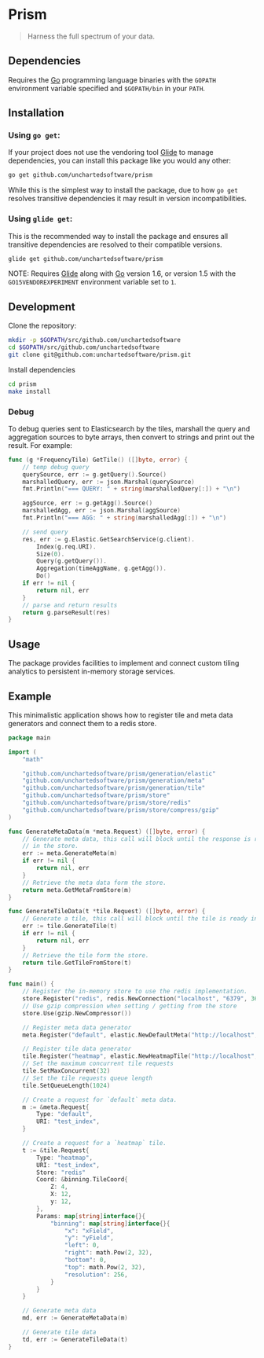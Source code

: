 # Prism

>Harness the full spectrum of your data.

## Dependencies

Requires the [Go](https://golang.org/) programming language binaries with the `GOPATH` environment variable specified and `$GOPATH/bin` in your `PATH`.

## Installation

### Using `go get`:

If your project does not use the vendoring tool [Glide](https://glide.sh) to manage dependencies, you can install this package like you would any other:

```bash
go get github.com/unchartedsoftware/prism
```

While this is the simplest way to install the package, due to how `go get` resolves transitive dependencies it may result in version incompatibilities.

### Using `glide get`:

This is the recommended way to install the package and ensures all transitive dependencies are resolved to their compatible versions.

```bash
glide get github.com/unchartedsoftware/prism
```

NOTE: Requires [Glide](https://glide.sh) along with [Go](https://golang.org/) version 1.6, or version 1.5 with the `GO15VENDOREXPERIMENT` environment variable set to `1`.

## Development

Clone the repository:

```bash
mkdir -p $GOPATH/src/github.com/unchartedsoftware
cd $GOPATH/src/github.com/unchartedsoftware
git clone git@github.com:unchartedsoftware/prism.git
```

Install dependencies

```bash
cd prism
make install
```

### Debug

To debug queries sent to Elasticsearch by the tiles, marshall the query and aggregation sources to byte arrays, then convert to strings and print out the result. For example:

```go
func (g *FrequencyTile) GetTile() ([]byte, error) {
	// temp debug query
	querySource, err := g.getQuery().Source()
	marshalledQuery, err := json.Marshal(querySource)
	fmt.Println("=== QUERY: " + string(marshalledQuery[:]) + "\n")

	aggSource, err := g.getAgg().Source()
	marshalledAgg, err := json.Marshal(aggSource)
	fmt.Println("=== AGG: " + string(marshalledAgg[:]) + "\n")

	// send query
	res, err := g.Elastic.GetSearchService(g.client).
		Index(g.req.URI).
		Size(0).
		Query(g.getQuery()).
		Aggregation(timeAggName, g.getAgg()).
		Do()
	if err != nil {
		return nil, err
	}
	// parse and return results
	return g.parseResult(res)
}
```

## Usage

The package provides facilities to implement and connect custom tiling analytics to persistent in-memory storage services.

## Example

This minimalistic application shows how to register tile and meta data generators and connect them to a redis store.

```go
package main

import (
    "math"

    "github.com/unchartedsoftware/prism/generation/elastic"
    "github.com/unchartedsoftware/prism/generation/meta"
    "github.com/unchartedsoftware/prism/generation/tile"
    "github.com/unchartedsoftware/prism/store"
    "github.com/unchartedsoftware/prism/store/redis"
	"github.com/unchartedsoftware/prism/store/compress/gzip"
)

func GenerateMetaData(m *meta.Request) ([]byte, error) {
    // Generate meta data, this call will block until the response is ready
    // in the store.
    err := meta.GenerateMeta(m)
    if err != nil {
        return nil, err
    }
    // Retrieve the meta data form the store.
    return meta.GetMetaFromStore(m)
}

func GenerateTileData(t *tile.Request) ([]byte, error) {
    // Generate a tile, this call will block until the tile is ready in the store.
    err := tile.GenerateTile(t)
    if err != nil {
        return nil, err
    }
    // Retrieve the tile form the store.
    return tile.GetTileFromStore(t)
}

func main() {
    // Register the in-memory store to use the redis implementation.
    store.Register("redis", redis.NewConnection("localhost", "6379", 3600))    
    // Use gzip compression when setting / getting from the store
    store.Use(gzip.NewCompressor())

    // Register meta data generator
    meta.Register("default", elastic.NewDefaultMeta("http://localhost", "9200"))

    // Register tile data generator
    tile.Register("heatmap", elastic.NewHeatmapTile("http://localhost", "9200"))
    // Set the maximum concurrent tile requests
    tile.SetMaxConcurrent(32)
    // Set the tile requests queue length
    tile.SetQueueLength(1024)

    // Create a request for `default` meta data.
    m := &meta.Request{
        Type: "default",
        URI: "test_index",
    }

    // Create a request for a `heatmap` tile.
    t := &tile.Request{
        Type: "heatmap",
        URI: "test_index",
        Store: "redis"
        Coord: &binning.TileCoord{
            Z: 4,
            X: 12,
            y: 12,
        },
        Params: map[string]interface{}{
            "binning": map[string]interface{}{
                "x": "xField",
                "y": "yField",
                "left": 0,
                "right": math.Pow(2, 32),
                "bottom": 0,
                "top": math.Pow(2, 32),
                "resolution": 256,
            }
        }
    }

    // Generate meta data
    md, err := GenerateMetaData(m)

    // Generate tile data
    td, err := GenerateTileData(t)
}
```
